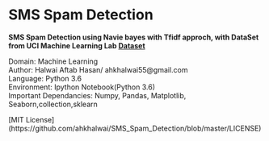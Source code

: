# SMS Spam Detection

**SMS Spam Detection using Navie bayes with Tfidf approch, with DataSet from UCI Machine Learning Lab [Dataset](https://archive.ics.uci.edu/ml/datasets/sms+spam+collection)**

<p>
Domain: Machine Learning<br /> 
Author: Halwai Aftab Hasan/ ahkhalwai55@gmail.com<br />
Language: Python 3.6<br />
Environment: Ipython Notebook(Python 3.6)<br />
Important Dependancies: Numpy, Pandas, Matplotlib, Seaborn,collection,sklearn<br />
 
</p>
[MIT License]
(https://github.com/ahkhalwai/SMS_Spam_Detection/blob/master/LICENSE)
